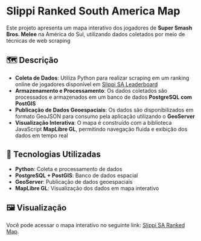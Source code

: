 # Slippi Ranked South America Map

Este projeto apresenta um mapa interativo dos jogadores de **Super Smash Bros. Melee** na América do Sul, utilizando dados coletados por meio de técnicas de web scraping

## 🗺️ Descrição

- **Coleta de Dados**: Utiliza Python para realizar scraping em um ranking online de jogadores disponível em [Slippi SA Leaderboard](https://caioicy.github.io/slsa/leaderboards/)
- **Armazenamento e Processamento**: Os dados coletados são processados e armazenados em um banco de dados **PostgreSQL com PostGIS**
- **Publicação de Dados Geoespaciais**: Os dados são disponibilizados em formato GeoJSON para consumo pela aplicação utilizando o **GeoServer**
- **Visualização Interativa**: O mapa é construído com a biblioteca JavaScript **MapLibre GL**, permitindo navegação fluida e exibição dos dados em tempo real

## 🚀 Tecnologias Utilizadas

- **Python**: Coleta e processamento de dados
- **PostgreSQL + PostGIS**: Banco de dados espacial
- **GeoServer**: Publicação de dados geoespaciais
- **MapLibre GL**: Visualização dos dados em mapa interativo

## 🖼️ Visualização

Você pode acessar o mapa interativo no seguinte link: [Slippi SA Ranked Map](https://vagnertxr.github.io/game_map/).
